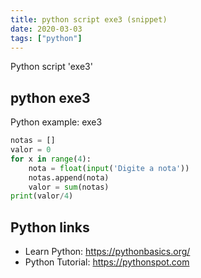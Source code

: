 ```yaml
---
title: python script exe3 (snippet)
date: 2020-03-03
tags: ["python"]
---
```

Python script 'exe3'


## python exe3

Python example: exe3

```python
notas = []
valor = 0
for x in range(4):
    nota = float(input('Digite a nota'))
    notas.append(nota)
    valor = sum(notas)
print(valor/4)

```

## Python links

- Learn Python: https://pythonbasics.org/
- Python Tutorial: https://pythonspot.com
